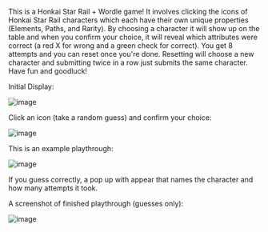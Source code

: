 This is a Honkai Star Rail + Wordle game! It involves clicking the icons of Honkai Star Rail characters which each have their own unique properties (Elements, Paths, and Rarity). By choosing a character it will show up on the table and when you confirm your choice, it will reveal which attributes were correct (a red X for wrong and a green check for correct). You get 8 attempts and you can reset once you're done. Resetting will choose a new character and submitting twice in a row just submits the same character. Have fun and goodluck!

Initial Display:

![image](https://github.com/user-attachments/assets/f001f814-9076-4bc4-80fc-a51b66181393)


Click an icon (take a random guess) and confirm your choice:

![image](https://github.com/user-attachments/assets/2a526e34-35f5-4d1d-b3d0-8786ac388150)


This is an example playthrough:

![image](https://github.com/user-attachments/assets/99edb927-91c9-469b-9086-c79f6a25a648)


If you guess correctly, a pop up with appear that names the character and how many attempts it took.


A screenshot of finished playthrough (guesses only):

![image](https://github.com/user-attachments/assets/14660688-1d5f-40c5-8842-6c966a955b8f)
